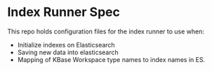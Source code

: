 # Index Runner Spec

This repo holds configuration files for the index runner to use when:

* Initialize indexes on Elasticsearch
* Saving new data into elasticsearch
* Mapping of KBase Workspace type names to index names in ES.
